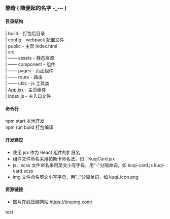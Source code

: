 ### 酷奇 ( 随便起的名字 -\_-~ )

#### 目录结构

| build - 打包后目录  
| config - webpack 配置文件  
| public - 主页 Index.html  
| src  
| —— assets - 静态资源  
| —— component - 组件  
| —— pages - 页面组件  
| —— route - 路由  
| —— utils - js 工具类  
| App.jsx - 主页组件  
| index.js - 主入口文件

#### 命令行

npm start 本地开发  
npm run build 打包编译

#### 开发建议

-   使用 jsx 作为 React 组件的扩展名
-   组件文件命名采用帕斯卡命名法，如：KuqiCard.jsx
-   js、scss 文件命名采用英文小写字母，用"-"分隔单词，如 kuqi-card.js kuqi-card.scss
-   img 文件命名英文小写字母，用"\_"分隔单词，如 kuqi_icon.png

#### 资源链接

-   图片在线压缩网站
    https://tinypng.com/

test
